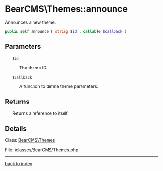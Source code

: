 # BearCMS\Themes::announce

Announces a new theme.

```php
public self announce ( string $id , callable $callback )
```

## Parameters

&nbsp;&nbsp;&nbsp;&nbsp;&nbsp;&nbsp;`$id`

&nbsp;&nbsp;&nbsp;&nbsp;&nbsp;&nbsp;&nbsp;&nbsp;&nbsp;&nbsp;&nbsp;&nbsp;The theme ID.

&nbsp;&nbsp;&nbsp;&nbsp;&nbsp;&nbsp;`$callback`

&nbsp;&nbsp;&nbsp;&nbsp;&nbsp;&nbsp;&nbsp;&nbsp;&nbsp;&nbsp;&nbsp;&nbsp;A function to define theme parameters.

## Returns

&nbsp;&nbsp;&nbsp;&nbsp;&nbsp;&nbsp;Returns a reference to itself.

## Details

Class: [BearCMS\Themes](bearcms.themes.class.md)

File: /classes/BearCMS/Themes.php

---

[back to index](index.md)

